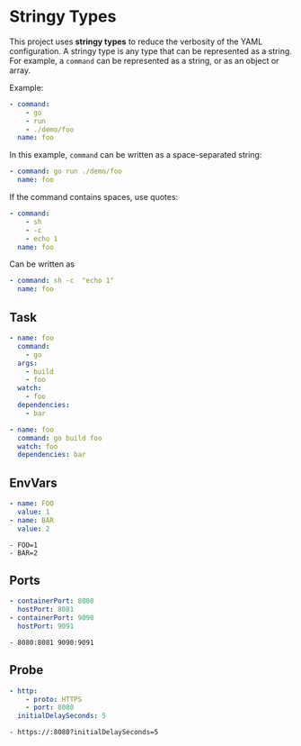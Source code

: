 # Stringy Types

This project uses **stringy types** to reduce the verbosity of the YAML configuration. A stringy type is any type that can be represented as a string. For example, a `command` can be represented as a string, or as an object or array.

Example:

```yaml
- command:
    - go
    - run
    - ./demo/foo
  name: foo
```

In this example, `command` can be written as a space-separated string:

```yaml
- command: go run ./demo/foo
  name: foo
```

If the command contains spaces, use quotes:

```yaml
- command:
    - sh
    - -c
    - echo 1
  name: foo
```

Can be written as

```yaml
- command: sh -c  "echo 1"
  name: foo
```

## Task

```yaml
- name: foo
  command: 
    - go
  args:
    - build
    - foo
  watch:
    - foo
  dependencies:
    - bar
```

```yaml
- name: foo
  command: go build foo
  watch: foo
  dependencies: bar
```

## EnvVars

```yaml
- name: FOO
  value: 1
- name: BAR
  value: 2
```

```
- FOO=1
- BAR=2
```

## Ports

```yaml
- containerPort: 8080
  hostPort: 8081
- containerPort: 9090
  hostPort: 9091
```

```
- 8080:8081 9090:9091
```

## Probe

```yaml
- http:
    - proto: HTTPS
    - port: 8080
  initialDelaySeconds: 5
```

```
- https://:8080?initialDelaySeconds=5
```
